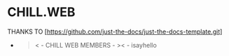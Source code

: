 # CHILL.WEB

THANKS TO [https://github.com/just-the-docs/just-the-docs-template.git]

- >< - CHILL WEB MEMBERS - >< -
isayhello
